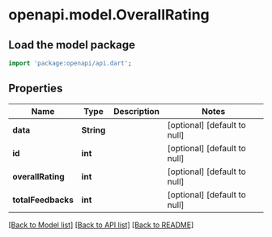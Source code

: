 # openapi.model.OverallRating

## Load the model package
```dart
import 'package:openapi/api.dart';
```

## Properties
Name | Type | Description | Notes
------------ | ------------- | ------------- | -------------
**data** | **String** |  | [optional] [default to null]
**id** | **int** |  | [optional] [default to null]
**overallRating** | **int** |  | [optional] [default to null]
**totalFeedbacks** | **int** |  | [optional] [default to null]

[[Back to Model list]](../README.md#documentation-for-models) [[Back to API list]](../README.md#documentation-for-api-endpoints) [[Back to README]](../README.md)


